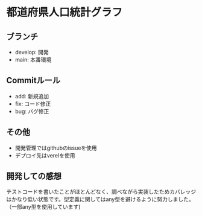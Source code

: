# 都道府県人口統計グラフ

## ブランチ
- develop: 開発
- main: 本番環境

## Commitルール
- add: 新規追加
- fix: コード修正
- bug: バグ修正

## その他
- 開発管理ではgithubのissueを使用
- デプロイ先はverelを使用

## 開発しての感想
テストコードを書いたことがほとんどなく、調べながら実装したためカバレッジはかなり低い状態です。型定義に関してはany型を避けるように努力しました。（一部any型を使用しています)
